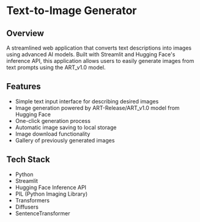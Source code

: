 # Text-to-Image Generator

## Overview
A streamlined web application that converts text descriptions into images using advanced AI models. Built with Streamlit and Hugging Face's inference API, this application allows users to easily generate images from text prompts using the ART_v1.0 model.

## Features
- Simple text input interface for describing desired images
- Image generation powered by ART-Release/ART_v1.0 model from Hugging Face
- One-click generation process
- Automatic image saving to local storage
- Image download functionality
- Gallery of previously generated images

## Tech Stack
- Python
- Streamlit
- Hugging Face Inference API
- PIL (Python Imaging Library)
- Transformers
- Diffusers
- SentenceTransformer
